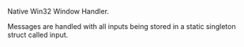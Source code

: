
Native Win32 Window Handler.

Messages are handled with all inputs being stored in a static singleton struct called input. 